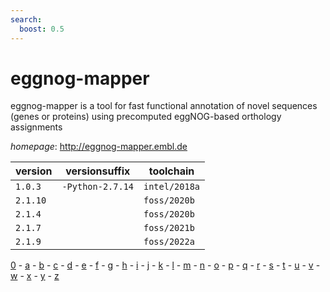 ```yaml
---
search:
  boost: 0.5
---
```

# eggnog-mapper

eggnog-mapper is a tool for fast functional annotation of novel sequences (genes or proteins)  using precomputed eggNOG-based orthology assignments

*homepage*: <http://eggnog-mapper.embl.de>

version | versionsuffix | toolchain
--------|---------------|----------
``1.0.3`` | ``-Python-2.7.14`` | ``intel/2018a``
``2.1.10`` |  | ``foss/2020b``
``2.1.4`` |  | ``foss/2020b``
``2.1.7`` |  | ``foss/2021b``
``2.1.9`` |  | ``foss/2022a``

[0](../0/index.md) - [a](../a/index.md) - [b](../b/index.md) - [c](../c/index.md) - [d](../d/index.md) - [e](../e/index.md) - [f](../f/index.md) - [g](../g/index.md) - [h](../h/index.md) - [i](../i/index.md) - [j](../j/index.md) - [k](../k/index.md) - [l](../l/index.md) - [m](../m/index.md) - [n](../n/index.md) - [o](../o/index.md) - [p](../p/index.md) - [q](../q/index.md) - [r](../r/index.md) - [s](../s/index.md) - [t](../t/index.md) - [u](../u/index.md) - [v](../v/index.md) - [w](../w/index.md) - [x](../x/index.md) - [y](../y/index.md) - [z](../z/index.md)

